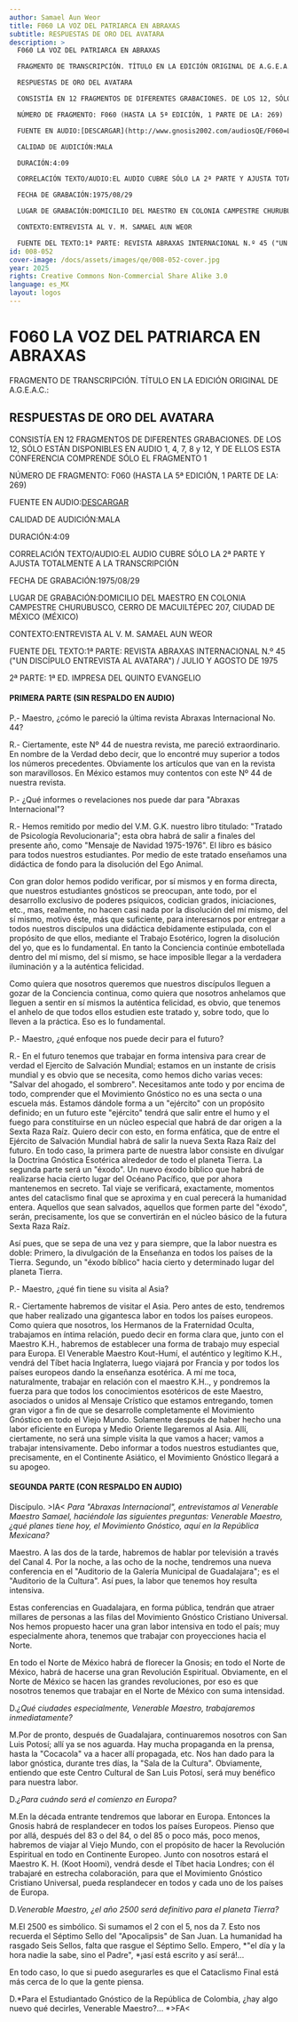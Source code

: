 ```yaml
---
author: Samael Aun Weor
title: F060 LA VOZ DEL PATRIARCA EN ABRAXAS
subtitle: RESPUESTAS DE ORO DEL AVATARA
description: >
  F060 LA VOZ DEL PATRIARCA EN ABRAXAS

  FRAGMENTO DE TRANSCRIPCIÓN. TÍTULO EN LA EDICIÓN ORIGINAL DE A.G.E.A.C.:

  RESPUESTAS DE ORO DEL AVATARA

  CONSISTÍA EN 12 FRAGMENTOS DE DIFERENTES GRABACIONES. DE LOS 12, SÓLO ESTÁN DISPONIBLES EN AUDIO 1, 4, 7, 8 y 12, Y DE ELLOS ESTA CONFERENCIA COMPRENDE SÓLO EL FRAGMENTO 1

  NÚMERO DE FRAGMENTO: F060 (HASTA LA 5ª EDICIÓN, 1 PARTE DE LA: 269)

  FUENTE EN AUDIO:[DESCARGAR](http://www.gnosis2002.com/audiosQE/F060=LA-VOZ-DEL-PATRIARCA-EN-ABRAXAS.zip)

  CALIDAD DE AUDICIÓN:MALA

  DURACIÓN:4:09

  CORRELACIÓN TEXTO/AUDIO:EL AUDIO CUBRE SÓLO LA 2ª PARTE Y AJUSTA TOTALMENTE A LA TRANSCRIPCIÓN

  FECHA DE GRABACIÓN:1975/08/29

  LUGAR DE GRABACIÓN:DOMICILIO DEL MAESTRO EN COLONIA CAMPESTRE CHURUBUSCO, CERRO DE MACUILTÉPEC 207, CIUDAD DE MÉXICO (MÉXICO)

  CONTEXTO:ENTREVISTA AL V. M. SAMAEL AUN WEOR

  FUENTE DEL TEXTO:1ª PARTE: REVISTA ABRAXAS INTERNACIONAL N.º 45 ("UN DISCÍPULO ENTREVISTA AL AVATARA") / JULIO Y AGOSTO DE 1975
id: 008-052
cover-image: /docs/assets/images/qe/008-052-cover.jpg
year: 2025
rights: Creative Commons Non-Commercial Share Alike 3.0
language: es_MX
layout: logos
---
```

# F060 LA VOZ DEL PATRIARCA EN ABRAXAS

FRAGMENTO DE TRANSCRIPCIÓN. TÍTULO EN LA EDICIÓN ORIGINAL DE A.G.E.A.C.:

## RESPUESTAS DE ORO DEL AVATARA

CONSISTÍA EN 12 FRAGMENTOS DE DIFERENTES GRABACIONES. DE LOS 12, SÓLO ESTÁN DISPONIBLES EN AUDIO 1, 4, 7, 8 y 12, Y DE ELLOS ESTA CONFERENCIA COMPRENDE SÓLO EL FRAGMENTO 1

NÚMERO DE FRAGMENTO: F060 (HASTA LA 5ª EDICIÓN, 1 PARTE DE LA: 269)

FUENTE EN AUDIO:[DESCARGAR](http://www.gnosis2002.com/audiosQE/F060=LA-VOZ-DEL-PATRIARCA-EN-ABRAXAS.zip)

CALIDAD DE AUDICIÓN:MALA

DURACIÓN:4:09

CORRELACIÓN TEXTO/AUDIO:EL AUDIO CUBRE SÓLO LA 2ª PARTE Y AJUSTA TOTALMENTE A LA TRANSCRIPCIÓN

FECHA DE GRABACIÓN:1975/08/29

LUGAR DE GRABACIÓN:DOMICILIO DEL MAESTRO EN COLONIA CAMPESTRE CHURUBUSCO, CERRO DE MACUILTÉPEC 207, CIUDAD DE MÉXICO (MÉXICO)

CONTEXTO:ENTREVISTA AL V. M. SAMAEL AUN WEOR

FUENTE DEL TEXTO:1ª PARTE: REVISTA ABRAXAS INTERNACIONAL N.º 45 ("UN DISCÍPULO ENTREVISTA AL AVATARA") / JULIO Y AGOSTO DE 1975

2ª PARTE: 1ª ED. IMPRESA DEL QUINTO EVANGELIO

#### PRIMERA PARTE (SIN RESPALDO EN AUDIO)

P.- Maestro, ¿cómo le pareció la última revista Abraxas Internacional No. 44?

R.- Ciertamente, este Nº 44 de nuestra revista, me pareció extraordinario. En nombre de la Verdad debo decir, que lo encontré muy superior a todos los números precedentes. Obviamente los artículos que van en la revista son maravillosos. En México estamos muy contentos con este Nº 44 de nuestra revista.

P.- ¿Qué informes o revelaciones nos puede dar para "Abraxas Internacional"?

R.- Hemos remitido por medio del V.M. G.K. nuestro libro titulado: "Tratado de Psicología Revolucionaria"; esta obra habrá de salir a finales del presente año, como "Mensaje de Navidad 1975-1976". El libro es básico para todos nuestros estudiantes. Por medio de este tratado enseñamos una didáctica de fondo para la disolución del Ego Animal.

Con gran dolor hemos podido verificar, por sí mismos y en forma directa, que nuestros estudiantes gnósticos se preocupan, ante todo, por el desarrollo exclusivo de poderes psíquicos, codician grados, iniciaciones, etc., mas, realmente, no hacen casi nada por la disolución del mí mismo, del sí mismo, motivo éste, más que suficiente, para interesarnos por entregar a todos nuestros discípulos una didáctica debidamente estipulada, con el propósito de que ellos, mediante el Trabajo Esotérico, logren la disolución del yo, que es lo fundamental. En tanto la Conciencia continúe embotellada dentro del mí mismo, del sí mismo, se hace imposible llegar a la verdadera iluminación y a la auténtica felicidad.

Como quiera que nosotros queremos que nuestros discípulos lleguen a gozar de la Conciencia continua, como quiera que nosotros anhelamos que lleguen a sentir en sí mismos la auténtica felicidad, es obvio, que tenemos el anhelo de que todos ellos estudien este tratado y, sobre todo, que lo lleven a la práctica. Eso es lo fundamental.

P.- Maestro, ¿qué enfoque nos puede decir para el futuro?

R.- En el futuro tenemos que trabajar en forma intensiva para crear de verdad el Ejercito de Salvación Mundial; estamos en un instante de crisis mundial y es obvio que se necesita, como hemos dicho varias veces: "Salvar del ahogado, el sombrero". Necesitamos ante todo y por encima de todo, comprender que el Movimiento Gnóstico no es una secta o una escuela más. Estamos dándole forma a un "ejército" con un propósito definido; en un futuro este "ejército" tendrá que salir entre el humo y el fuego para constituirse en un núcleo especial que habrá de dar origen a la Sexta Raza Raíz. Quiero decir con esto, en forma enfática, que de entre el Ejército de Salvación Mundial habrá de salir la nueva Sexta Raza Raíz del futuro. En todo caso, la primera parte de nuestra labor consiste en divulgar la Doctrina Gnóstica Esotérica alrededor de todo el planeta Tierra. La segunda parte será un "éxodo". Un nuevo éxodo bíblico que habrá de realizarse hacia cierto lugar del Océano Pacífico, que por ahora mantenemos en secreto. Tal viaje se verificará, exactamente, momentos antes del cataclismo final que se aproxima y en cual perecerá la humanidad entera. Aquellos que sean salvados, aquellos que formen parte del "éxodo", serán, precisamente, los que se convertirán en el núcleo básico de la futura Sexta Raza Raíz.

Así pues, que se sepa de una vez y para siempre, que la labor nuestra es doble: Primero, la divulgación de la Enseñanza en todos los países de la Tierra. Segundo, un "éxodo bíblico" hacia cierto y determinado lugar del planeta Tierra.

P.- Maestro, ¿qué fin tiene su visita al Asia?

R.- Ciertamente habremos de visitar el Asia. Pero antes de esto, tendremos que haber realizado una gigantesca labor en todos los países europeos. Como quiera que nosotros, los Hermanos de la Fraternidad Oculta, trabajamos en íntima relación, puedo decir en forma clara que, junto con el Maestro K.H., habremos de establecer una forma de trabajo muy especial para Europa. El Venerable Maestro Kout-Humí, el auténtico y legítimo K.H., vendrá del Tíbet hacia Inglaterra, luego viajará por Francia y por todos los países europeos dando la enseñanza esotérica. A mí me toca, naturalmente, trabajar en relación con el maestro K.H.., y pondremos la fuerza para que todos los conocimientos esotéricos de este Maestro, asociados o unidos al Mensaje Crístico que estamos entregando, tomen gran vigor a fin de que se desarrolle completamente el Movimiento Gnóstico en todo el Viejo Mundo. Solamente después de haber hecho una labor eficiente en Europa y Medio Oriente llegaremos al Asia. Allí, ciertamente, no será una simple visita la que vamos a hacer; vamos a trabajar intensivamente. Debo informar a todos nuestros estudiantes que, precisamente, en el Continente Asiático, el Movimiento Gnóstico llegará a su apogeo.

#### SEGUNDA PARTE (CON RESPALDO EN AUDIO)

Discípulo. \>IA< *Para "Abraxas Internacional", entrevistamos al Venerable Maestro Samael, haciéndole las siguientes preguntas: Venerable Maestro, ¿qué planes tiene hoy, el Movimiento Gnóstico,* *aquí en la República Mexicana?*

Maestro. A las dos de la tarde, habremos de hablar por televisión a través del Canal 4. Por la noche, a las ocho de la noche, tendremos una nueva conferencia en el "Auditorio de la Galería Municipal de Guadalajara"; es el "Auditorio de la Cultura". Así pues, la labor que tenemos hoy resulta intensiva.

Estas conferencias en Guadalajara, en forma pública, tendrán que atraer millares de personas a las filas del Movimiento Gnóstico Cristiano Universal. Nos hemos propuesto hacer una gran labor intensiva en todo el país; muy especialmente ahora, tenemos que trabajar con proyecciones hacia el Norte.

En todo el Norte de México habrá de florecer la Gnosis; en todo el Norte de México, habrá de hacerse una gran Revolución Espiritual. Obviamente, en el Norte de México se hacen las grandes revoluciones, por eso es que nosotros tenemos que trabajar en el Norte de México con suma intensidad.

D.*¿Qué ciudades especialmente, Venerable Maestro, trabajaremos inmediatamente?*

M.Por de pronto, después de Guadalajara, continuaremos nosotros con San Luis Potosí; allí ya se nos aguarda. Hay mucha propaganda en la prensa, hasta la "Cocacola" va a hacer allí propagada, etc. Nos han dado para la labor gnóstica, durante tres días, la "Sala de la Cultura". Obviamente, entiendo que este Centro Cultural de San Luis Potosí, será muy benéfico para nuestra labor.

D.*¿Para cuándo será el comienzo en Europa?*

M.En la década entrante tendremos que laborar en Europa. Entonces la Gnosis habrá de resplandecer en todos los países Europeos. Pienso que por allá, después del 83 o del 84, o del 85 o poco más, poco menos, habremos de viajar al Viejo Mundo, con el propósito de hacer la Revolución Espiritual en todo en Continente Europeo. Junto con nosotros estará el Maestro K. H. (Koot Hoomi), vendrá desde el Tíbet hacia Londres; con él trabajaré en estrecha colaboración, para que el Movimiento Gnóstico Cristiano Universal, pueda resplandecer en todos y cada uno de los países de Europa.

D.*Venerable Maestro, ¿el año 2500 será definitivo para el planeta Tierra?*

M.El 2500 es simbólico. Si sumamos el 2 con el 5, nos da 7. Esto nos recuerda el Séptimo Sello del "Apocalipsis" de San Juan. La humanidad ha rasgado Seis Sellos, falta que rasgue el Séptimo Sello. Empero, *"el día y la hora nadie la sabe, sino el Padre", *¡así está escrito y así será!...

En todo caso, lo que si puedo asegurarles es que el Cataclismo Final está más cerca de lo que la gente piensa.

D.*Para el Estudiantado Gnóstico de la República de Colombia, ¿hay algo nuevo qué decirles, Venerable Maestro?... *\>FA<

